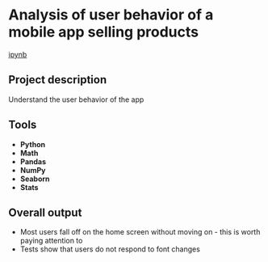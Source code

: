 # Analysis of user behavior of a mobile app selling products

[ipynb](https://github.com/josephbaib/da_portfolio/blob/main/mobile_app/mobile_app.ipynb)

## Project description

Understand the user behavior of the app

## Tools ##

- **Python**
- **Math**
- **Pandas**
- **NumPy**
- **Seaborn**
- **Stats**

##

## Overall output

- Most users fall off on the home screen without moving on - this is worth paying attention to
- Tests show that users do not respond to font changes